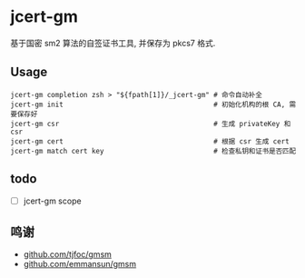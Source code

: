 # jcert-gm

基于国密 sm2 算法的自签证书工具, 并保存为 pkcs7 格式.

## Usage

```shell
jcert-gm completion zsh > "${fpath[1]}/_jcert-gm" # 命令自动补全
jcert-gm init                                     # 初始化机构的根 CA, 需要保存好
jcert-gm csr                                      # 生成 privateKey 和 csr
jcert-gm cert                                     # 根据 csr 生成 cert
jcert-gm match cert key                           # 检查私钥和证书是否匹配
```

## todo

- [ ] jcert-gm scope

## 鸣谢

- [github.com/tjfoc/gmsm](https://github.com/tjfoc/gmsm)
- [github.com/emmansun/gmsm](https://github.com/emmansun/gmsm)

